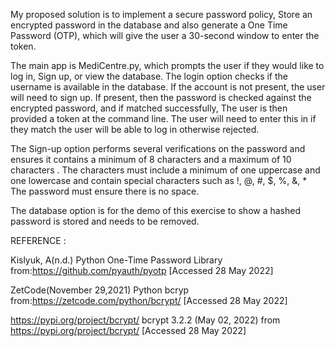 My proposed solution is to implement a secure password policy, Store an encrypted password in the database and also generate a One Time Password (OTP), which will give the user a 30-second window to enter the token.

The main app is MediCentre.py, which prompts the user if they would like to log in, Sign up, or view the database. 
The login option checks if the username is available in the database. If the account is not present, the user will need to sign up.
If present, then the password is checked against the encrypted password, and if matched successfully, The user is then provided a token at the command line. The user will
need to enter this in if they match the user will be able to log in otherwise rejected.

The Sign-up option performs several verifications on the password and ensures it contains a minimum of 8 characters and a maximum of 10 characters .
The characters must include a minimum of one uppercase and one lowercase and contain special characters such as !, @, #, $, %, &, *  
The password must ensure there is no space.

The database option is for the demo of this exercise to show a hashed password is stored and needs to be removed. 


REFERENCE :

Kislyuk, A(n.d.)
Python One-Time Password Library from:https://github.com/pyauth/pyotp
[Accessed 28 May 2022]


ZetCode(November 29,2021)
Python bcryp from:https://zetcode.com/python/bcrypt/
[Accessed 28 May 2022]

https://pypi.org/project/bcrypt/
bcrypt 3.2.2 (May 02, 2022) from https://pypi.org/project/bcrypt/
[Accessed 28 May 2022]
